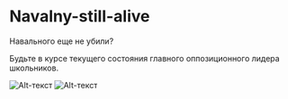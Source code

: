 # Navalny-still-alive

Навального еще не убили?

Будьте в курсе текущего состояния главного оппозиционного лидера школьников.

![Alt-текст](https://pp.userapi.com/c840125/v840125458/6f5e2/DVFqykVtOPo.jpg "Еще не убили?")
![Alt-текст](https://image.prntscr.com/image/VxjU2MKPR8_3UoqvGJH5TQ.png "Еще не убили?")
